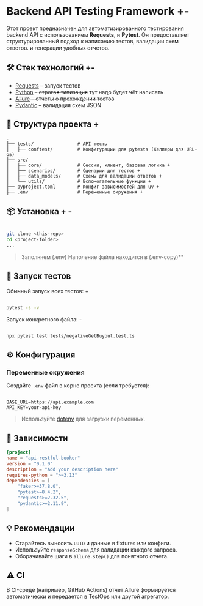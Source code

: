 [//]: # (### Создание виртуального окружения)

[//]: # ()
[//]: # (```)

[//]: # ()
[//]: # (python3 -m venv venv)

[//]: # ()
[//]: # (```)

[//]: # ()
[//]: # (### Скачиваем репозиторий )

[//]: # ()
[//]: # (```)

[//]: # ()
[//]: # (git clone https://github.com/Telemazer555/api_restful-booker)

[//]: # ()
[//]: # (```)

[//]: # ()
[//]: # (### Устанавливаем библиотеки)

[//]: # ()
[//]: # (```)

[//]: # ()
[//]: # (pip install -r requirements.txt)

[//]: # ()
[//]: # (```)

[//]: # ()
[//]: # ()












# Backend API Testing Framework +-

Этот проект предназначен для автоматизированного тестирования backend API с использованием  **Requests**, и **Pytest**. Он предоставляет структурированный подход к написанию тестов, валидации схем ответов. ~~и генерации удобных отчетов.~~

## 🛠️ Стек технологий +-

- [Requests](https://pypi.org/project/requests/) – запуск тестов
- [Python](https://www.python.org/) – ~~строгая типизация~~ тут надо будет чёт написать 
- ~~[Allure](https://docs.qameta.io/allure/) – отчеты о прохождении тестов~~
- [Pydantic](https://docs.pydantic.dev/latest/) – валидация схем JSON


## 📁 Структура проекта +

```
.
├── tests/                # API тесты
│   ├── conftest/         # Конфигурации для pytests (Хелперы для URL-ов)
├── src/
│   ├── core/             # Сессии, клиент, базовая логика +
│   ├── scenarios/        # Сценарии для тестов +
│   ├── data_models/      # Схемы для валидации ответов +
│   └── utils/            # Вспомогательные функции +
├── pyproject.toml        # Конфиг зависимостей для uv +
├── .env                  # Переменные окружения +
```

## 📦  Установка + -

```bash

git clone <this-repo>
cd <project-folder>
...
```

>  Заполняем (.env) Наполение файла находится в (.env-copy)**

## 🚀 Запуск тестов

Обычный запуск всех тестов: +
```bash

pytest -s -v
```

Запуск конкретного файла: -
```bash

npx pytest test tests/negativeGetBuyout.test.ts
```

[//]: # (## 📊 Allure-отчет локально)

[//]: # ()
[//]: # (1. Запуск тестов и генерация отчета:)

[//]: # (   ```bash)

[//]: # (   )
[//]: # (   npx playwright test && allure serve allure-results)

[//]: # (   ```)

[//]: # ()
[//]: # (2. Если установлен глобально:)

[//]: # (   ```bash)

[//]: # (   )
[//]: # (   npm install -g allure-commandline)
[//]: # (   ```)

[//]: # ()
[//]: # (## 📌 Пример теста)

[//]: # ()
[//]: # (```ts)

[//]: # ()
[//]: # (test&#40;'Проверка метода GET /v1/buyout-objects', async &#40;&#41; => {)

[//]: # (    allure.label&#40;'il1', '02_Тестирование BE'&#41;;)

[//]: # (    allure.tag&#40;'SMOKE'&#41;;)

[//]: # (    allure.suite&#40;'GET /v1/buyout-objects'&#41;;)

[//]: # ()
[//]: # (    const session: APIClient = await defaultUserSession&#40;&#41;;)

[//]: # ()
[//]: # (    await allure.step&#40;'✅ Запрос с валидным UUID — 200 OK', async &#40;&#41; => {)

[//]: # (        await session.request&#40;{)

[//]: # (            method: 'GET',)

[//]: # (            endpoint: amInfoEndpoints.getAmInfo&#40;'ffdbc4ab-73f0-4b9d-b89e-bf76efec7a30'&#41;,)

[//]: # (            headers: { 'x-api-key': 'your-api-key' },)

[//]: # (            expectedStatus: 200,)

[//]: # (            responseSchema: buyoutObjectResponseSchema,)

[//]: # (        }&#41;;)

[//]: # (    }&#41;;)

[//]: # (}&#41;;)

[//]: # (```)

## ⚙️ Конфигурация

### Переменные окружения

Создайте `.env` файл в корне проекта (если требуется):

```

BASE_URL=https://api.example.com
API_KEY=your-api-key
```

> Используйте [dotenv](https://www.npmjs.com/package/dotenv) для загрузки переменных.

## 🔗 Зависимости

```toml
[project]
name = "api-restful-booker"
version = "0.1.0"
description = "Add your description here"
requires-python = ">=3.13"
dependencies = [
    "faker>=37.8.0",
    "pytest>=8.4.2",
    "requests>=2.32.5",
    "pydantic>=2.11.9",
]

```

## 💡 Рекомендации

- Старайтесь выносить `UUID` и данные в fixtures или конфиги.
- Используйте `responseSchema` для валидации каждого запроса.
- Оборачивайте шаги в `allure.step()` для понятного отчета.

## ⚠️ CI

В CI-среде (например, GitHub Actions) отчет Allure формируется автоматически и передается в TestOps или другой агрегатор.